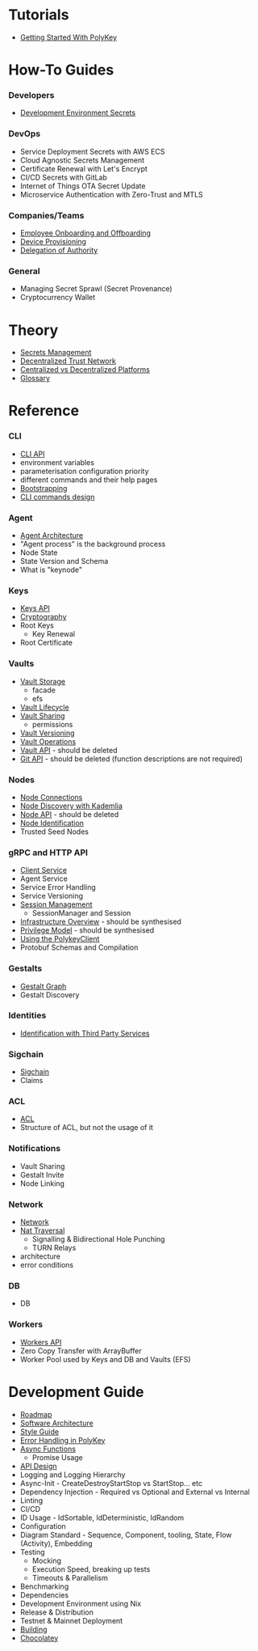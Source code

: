 # Tutorials

* [Getting Started With PolyKey](./Getting-Started.md)

# How-To Guides

### Developers

* [Development Environment Secrets](./Development-Environment-Secrets.md)

### DevOps

* Service Deployment Secrets with AWS ECS
* Cloud Agnostic Secrets Management
* Certificate Renewal with Let's Encrypt
* CI/CD Secrets with GitLab
* Internet of Things OTA Secret Update
* Microservice Authentication with Zero-Trust and MTLS

### Companies/Teams

* [Employee Onboarding and Offboarding](./Employee-Onboarding-and-Offboarding.md)
* [Device Provisioning](./Device-Provisioning.md)
* [Delegation of Authority](./Delegation-of-Authority.md)

### General

* Managing Secret Sprawl (Secret Provenance)
* Cryptocurrency Wallet

# Theory

* [Secrets Management](./Secrets-Management.md)
* [Decentralized Trust Network](./Decentralized-Trust-Network.md)
* [Centralized vs Decentralized Platforms](./Centralized-vs-Decentralized-Platforms.md)
* [Glossary](./Glossary.md)

# Reference

### CLI

* [CLI API](./CLI-API.md)
* environment variables
* parameterisation configuration priority
* different commands and their help pages
* [Bootstrapping](./Bootstrapping.md)
* [CLI commands design](./CLI-commands-design-and-style.md)

### Agent

* [Agent Architecture](./Agent-Architecture.md)
* "Agent process" is the background process
* Node State
* State Version and Schema
* What is "keynode"

### Keys

* [Keys API](./Key-API.md)
* [Cryptography](./Cryptography.md)
* Root Keys
  - Key Renewal
* Root Certificate

### Vaults

* [Vault Storage](./Vault-Storage.md)
  - facade
  - efs
* [Vault Lifecycle](./Vault-Lifecycle.md)
* [Vault Sharing](./Vault-Sharing.md)
  - permissions
* [Vault Versioning](./Vault-Versioning.md)
* [Vault Operations](./Vault-Operations.md)
* [Vault API](./Vault-API.md) - should be deleted
* [Git API](./Git-API.md) - should be deleted (function descriptions are not required)

### Nodes

* [Node Connections](./Node-Connections.md)
* [Node Discovery with Kademlia](./Node-Discovery-with-Kademlia.md)
* [Node API](./Node-API.md) - should be deleted
* [Node Identification](./Node-Identification.md)
* Trusted Seed Nodes

### gRPC and HTTP API

* [Client Service](./Client-API.md)
* Agent Service
* Service Error Handling
* Service Versioning
* [Session Management](./Session-Management.md)
  - SessionManager and Session
* [Infrastructure Overview](./Infrastructure-Overview.md) - should be synthesised
* [Privilege Model](./Privilege-Model.md) - should be synthesised
* [Using the PolykeyClient](./Using-the-PolykeyClient.md)
* Protobuf Schemas and Compilation

### Gestalts

* [Gestalt Graph](./Gestalt-Graph.md)
* Gestalt Discovery

### Identities

* [Identification with Third Party Services](./Identification-with-Third-Party-Services.md)

### Sigchain

* [Sigchain](./Sigchain.md)
* Claims

### ACL

* [ACL](./ACL.md)
* Structure of ACL, but not the usage of it

### Notifications

* Vault Sharing
* Gestalt Invite
* Node Linking

### Network

* [Network](./Network.md)
* [Nat Traversal](./NAT-Traversal.md)
  - Signalling & Bidirectional Hole Punching
  - TURN Relays
* architecture
* error conditions

### DB

* DB

### Workers

* [Workers API](./Worker-API.md)
* Zero Copy Transfer with ArrayBuffer
* Worker Pool used by Keys and DB and Vaults (EFS)

# Development Guide

* [Roadmap](./Roadmap.md)
* [Software Architecture](./Software-Architecture.md)
* [Style Guide](./Style-Guide.md)
* [Error Handling in PolyKey](./Errors.md)
* [Async Functions](./Async-Functions.md)
  - Promise Usage
* [API Design](./API-Design.md)
* Logging and Logging Hierarchy
* Async-Init - CreateDestroyStartStop vs StartStop... etc
* Dependency Injection - Required vs Optional and External vs Internal
* Linting
* CI/CD
* ID Usage - IdSortable, IdDeterministic, IdRandom
* Configuration
* Diagram Standard - Sequence, Component, tooling, State, Flow (Activity), Embedding
* Testing
  - Mocking
  - Execution Speed, breaking up tests
  - Timeouts & Parallelism
* Benchmarking
* Dependencies
* Development Environment using Nix
* Release & Distribution
* Testnet & Mainnet Deployment
* [Building](./Building.md)
* [Chocolatey](./Chocolatey.md)
